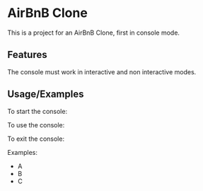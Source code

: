 
# AirBnB Clone

This is a project for an AirBnB Clone, first in console mode.


## Features

The console must work in interactive and non interactive modes.


## Usage/Examples

To start the console:

To use the console:

To exit the console:

Examples:
- A
- B
- C


